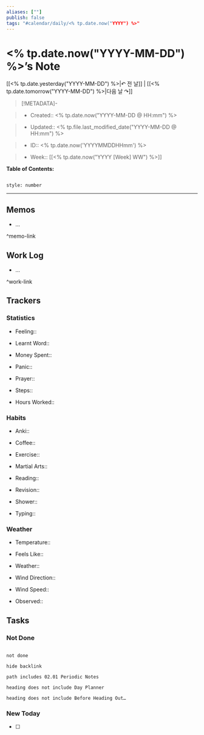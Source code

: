 ```yaml
---
aliases: [""]
publish: false
tags: "#calendar/daily/<% tp.date.now("YYYY") %>"
---
```


# <% tp.date.now("YYYY-MM-DD") %>’s Note

[[<% tp.date.yesterday("YYYY-MM-DD") %>|↶ 전 날]] | [[<% tp.date.tomorrow("YYYY-MM-DD") %>|다음 날 ↷]]

> [!METADATA]-

> - Created:: <% tp.date.now("YYYY-MM-DD @ HH:mm") %>

> - Updated:: <% tp.file.last_modified_date("YYYY-MM-DD @ HH:mm") %>

> - ID:: <% tp.date.now('YYYYMMDDHHmm') %>

> - Week:: [[<% tp.date.now("YYYY [Week] WW") %>]]

**Table of Contents:**

```toc

style: number

```

___

## Memos

- …

^memo-link

## Work Log

- …

^work-link

## Trackers

### Statistics

- Feeling::

- Learnt Word::

- Money Spent::

- Panic::

- Prayer::

- Steps::

- Hours Worked::

### Habits

- Anki::

- Coffee::

- Exercise::

- Martial Arts::

- Reading::

- Revision::

- Shower::

- Typing::

### Weather

- Temperature::

- Feels Like::

- Weather::

- Wind Direction::

- Wind Speed::

- Observed::

## Tasks

### Not Done

```tasks

not done

hide backlink

path includes 02.01 Periodic Notes

heading does not include Day Planner

heading does not include Before Heading Out…

```

### New Today

- [ ]
